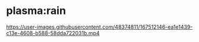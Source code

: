 # plasma:rain



https://user-images.githubusercontent.com/48374811/167512146-ea1e1439-c13e-4608-b588-58dda722031b.mp4


